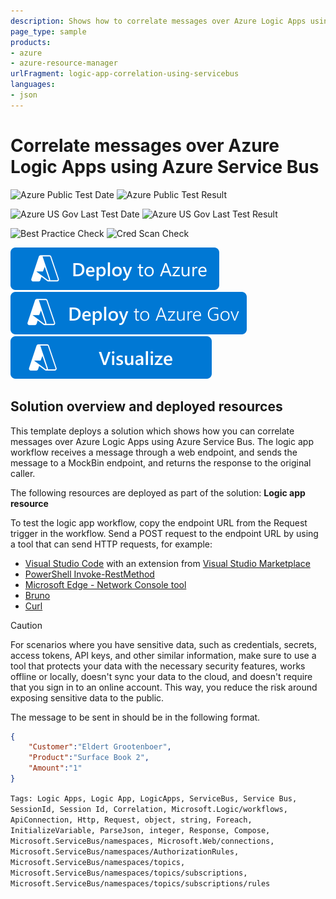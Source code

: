 ```yaml
---
description: Shows how to correlate messages over Azure Logic Apps using Azure Service Bus
page_type: sample
products:
- azure
- azure-resource-manager
urlFragment: logic-app-correlation-using-servicebus
languages:
- json
---
```


# Correlate messages over Azure Logic Apps using Azure Service Bus

![Azure Public Test Date](https://azurequickstartsservice.blob.core.windows.net/badges/quickstarts/microsoft.logic/logic-app-correlation-using-servicebus/PublicLastTestDate.svg)
![Azure Public Test Result](https://azurequickstartsservice.blob.core.windows.net/badges/quickstarts/microsoft.logic/logic-app-correlation-using-servicebus/PublicDeployment.svg)

![Azure US Gov Last Test Date](https://azurequickstartsservice.blob.core.windows.net/badges/quickstarts/microsoft.logic/logic-app-correlation-using-servicebus/FairfaxLastTestDate.svg)
![Azure US Gov Last Test Result](https://azurequickstartsservice.blob.core.windows.net/badges/quickstarts/microsoft.logic/logic-app-correlation-using-servicebus/FairfaxDeployment.svg)

![Best Practice Check](https://azurequickstartsservice.blob.core.windows.net/badges/quickstarts/microsoft.logic/logic-app-correlation-using-servicebus/BestPracticeResult.svg)
![Cred Scan Check](https://azurequickstartsservice.blob.core.windows.net/badges/quickstarts/microsoft.logic/logic-app-correlation-using-servicebus/CredScanResult.svg)

[![Deploy To Azure](https://raw.githubusercontent.com/Azure/azure-quickstart-templates/master/1-CONTRIBUTION-GUIDE/images/deploytoazure.svg?sanitize=true)](https://portal.azure.com/#create/Microsoft.Template/uri/https%3A%2F%2Fraw.githubusercontent.com%2FAzure%2Fazure-quickstart-templates%2Fmaster%2Fquickstarts%2Fmicrosoft.logic%2Flogic-app-correlation-using-servicebus%2Fazuredeploy.json)
[![Deploy To Azure US Gov](https://raw.githubusercontent.com/Azure/azure-quickstart-templates/master/1-CONTRIBUTION-GUIDE/images/deploytoazuregov.svg?sanitize=true)](https://portal.azure.us/#create/Microsoft.Template/uri/https%3A%2F%2Fraw.githubusercontent.com%2FAzure%2Fazure-quickstart-templates%2Fmaster%2Fquickstarts%2Fmicrosoft.logic%2Flogic-app-correlation-using-servicebus%2Fazuredeploy.json)
[![Visualize](https://raw.githubusercontent.com/Azure/azure-quickstart-templates/master/1-CONTRIBUTION-GUIDE/images/visualizebutton.svg?sanitize=true)](http://armviz.io/#/?load=https%3A%2F%2Fraw.githubusercontent.com%2FAzure%2Fazure-quickstart-templates%2Fmaster%2Fquickstarts%2Fmicrosoft.logic%2Flogic-app-correlation-using-servicebus%2Fazuredeploy.json)

## Solution overview and deployed resources

This template deploys a solution which shows how you can correlate messages over Azure Logic Apps using Azure Service Bus. The logic app workflow receives a message through a web endpoint, and sends the message to a MockBin endpoint, and returns the response to the original caller.

The following resources are deployed as part of the solution: **Logic app resource**

To test the logic app workflow, copy the endpoint URL from the Request trigger in the workflow. Send a POST request to the endpoint URL by using a tool that can send HTTP requests, for example: 

- [Visual Studio Code](https://code.visualstudio.com/download) with an extension from [Visual Studio Marketplace](https://marketplace.visualstudio.com/vscode)
- [PowerShell Invoke-RestMethod](https://learn.microsoft.com/powershell/module/microsoft.powershell.utility/invoke-restmethod)
- [Microsoft Edge - Network Console tool](https://learn.microsoft.com/microsoft-edge/devtools-guide-chromium/network-console/network-console-tool)
- [Bruno](https://www.usebruno.com/)
- [Curl](https://curl.se/)

> [!CAUTION]
> 
> For scenarios where you have sensitive data, such as credentials, secrets, access tokens, API keys,
> and other similar information, make sure to use a tool that protects your data with the necessary
> security features, works offline or locally, doesn't sync your data to the cloud, and doesn't require
> that you sign in to an online account. This way, you reduce the risk around exposing sensitive data to the public.

The message to be sent in should be in the following format.

```json
{
    "Customer":"Eldert Grootenboer",
    "Product":"Surface Book 2",
    "Amount":"1"
}
```

`Tags: Logic Apps, Logic App, LogicApps, ServiceBus, Service Bus, SessionId, Session Id, Correlation, Microsoft.Logic/workflows, ApiConnection, Http, Request, object, string, Foreach, InitializeVariable, ParseJson, integer, Response, Compose, Microsoft.ServiceBus/namespaces, Microsoft.Web/connections, Microsoft.ServiceBus/namespaces/AuthorizationRules, Microsoft.ServiceBus/namespaces/topics, Microsoft.ServiceBus/namespaces/topics/subscriptions, Microsoft.ServiceBus/namespaces/topics/subscriptions/rules`

